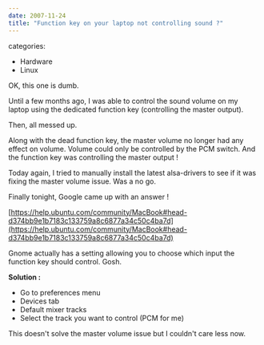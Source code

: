 ```yaml
---
date: 2007-11-24
title: "Function key on your laptop not controlling sound ?"
---
```








categories:
- Hardware
- Linux


OK, this one is dumb.

Until a few months ago, I was able to control the sound volume on my laptop using the dedicated function key (controlling the master output).

Then, all messed up.

Along with the dead function key, the master volume no longer had any effect on volume. 
Volume could only be controlled by the PCM switch. And the function key was controlling the master output !

Today again, I tried to manually install the latest alsa-drivers to see if it was fixing the master volume issue. Was a no go.

Finally tonight, Google came up with an answer !

[https://help.ubuntu.com/community/MacBook#head-d374bb9e1b7183c133759a8c6877a34c50c4ba7d](https://help.ubuntu.com/community/MacBook#head-d374bb9e1b7183c133759a8c6877a34c50c4ba7d)

Gnome actually has a setting allowing you to choose which input the function key should control. Gosh.

**Solution :**

- Go to preferences menu
- Devices tab
- Default mixer tracks
- Select the track you want to control (PCM for me)

This doesn't solve the master volume issue but I couldn't care less now.
